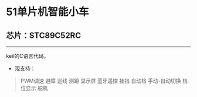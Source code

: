 # 51单片机智能小车
## 芯片：__STC89C52RC__
---
keil的C语言代码，
* 现支持：
> PWM调速
> 避障
> 巡线
> 测距
> 显示屏
> 蓝牙遥控
> 挂挡
> 自动档
> 手动-自动切换
> 档位显示
> 舵机
